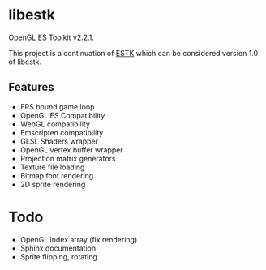 libestk
=======

OpenGL ES Toolkit v2.2.1.

This project is a continuation of [ESTK](https://github.com/carlmartus/estk) which can be considered version 1.0 of libestk.

Features
--------
 * FPS bound game loop
 * OpenGL ES Compatibility
 * WebGL compatibility
 * Emscripten compatibility
 * GLSL Shaders wrapper
 * OpenGL vertex buffer wrapper
 * Projection matrix generators
 * Texture file loading
 * Bitmap font rendering
 * 2D sprite rendering

Todo
====
 * OpenGL index array (fix rendering)
 * Sphinx documentation
 * Sprite flipping, rotating

